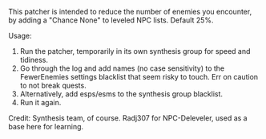 This patcher is intended to reduce the number of enemies you encounter, by adding a "Chance None" to leveled NPC lists. Default 25%.

Usage:
1. Run the patcher, temporarily in its own synthesis group for speed and tidiness.
2. Go through the log and add names (no case sensitivity) to the FewerEnemies settings blacklist that seem risky to touch. Err on caution to not break quests.
3. Alternatively, add esps/esms to the synthesis group blacklist.
4. Run it again.

Credit:
Synthesis team, of course.
Radj307 for NPC-Deleveler, used as a base here for learning.
